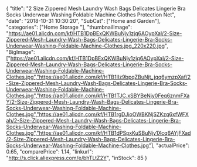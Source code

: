 {
	"title": "2 Size Zippered Mesh Laundry Wash Bags Delicates Lingerie Bra Socks Underwear Washing Foldable Machine Clothes Protection Net",
	"date": "2018-10-31 10:30:20",
	"SubCat": ["Home and Garden"],
	"categories": ["Home Storage "],
	"thumbnailImage": "https://ae01.alicdn.com/kf/HTB1DpBExQKWBuNjy1zjq6AOypXaI/2-Size-Zippered-Mesh-Laundry-Wash-Bags-Delicates-Lingerie-Bra-Socks-Underwear-Washing-Foldable-Machine-Clothes.jpg_220x220.jpg",
	"BigImage": ["https://ae01.alicdn.com/kf/HTB1DpBExQKWBuNjy1zjq6AOypXaI/2-Size-Zippered-Mesh-Laundry-Wash-Bags-Delicates-Lingerie-Bra-Socks-Underwear-Washing-Foldable-Machine-Clothes.jpg","https://ae01.alicdn.com/kf/HTB1IIz9bpqZBuNjt_jqq6ymzpXaf/2-Size-Zippered-Mesh-Laundry-Wash-Bags-Delicates-Lingerie-Bra-Socks-Underwear-Washing-Foldable-Machine-Clothes.jpg","https://ae01.alicdn.com/kf/HTB1TJC.xSBYBeNjy0Feq6znmFXaY/2-Size-Zippered-Mesh-Laundry-Wash-Bags-Delicates-Lingerie-Bra-Socks-Underwear-Washing-Foldable-Machine-Clothes.jpg","https://ae01.alicdn.com/kf/HTB1rgDJioOWBKNjSZKzq6xfWFXah/2-Size-Zippered-Mesh-Laundry-Wash-Bags-Delicates-Lingerie-Bra-Socks-Underwear-Washing-Foldable-Machine-Clothes.jpg","https://ae01.alicdn.com/kf/HTB1dPSpxKuSBuNjy1Xcq6AYjFXad/2-Size-Zippered-Mesh-Laundry-Wash-Bags-Delicates-Lingerie-Bra-Socks-Underwear-Washing-Foldable-Machine-Clothes.jpg"],
	"actualPrice": 0.65,
	"comparePrice": 1.14,
	"linkurl": "http://s.click.aliexpress.com/e/bhTLtZ2Y",
	"inStock": 85
}
